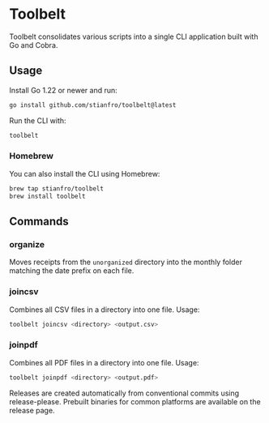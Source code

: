 # Toolbelt

Toolbelt consolidates various scripts into a single CLI application built with Go and Cobra.

## Usage

Install Go 1.22 or newer and run:

```bash
go install github.com/stianfro/toolbelt@latest
```

Run the CLI with:

```bash
toolbelt
```

### Homebrew

You can also install the CLI using Homebrew:

```bash
brew tap stianfro/toolbelt
brew install toolbelt
```

## Commands

### organize

Moves receipts from the `unorganized` directory into the monthly folder
matching the date prefix on each file.

### joincsv

Combines all CSV files in a directory into one file. Usage:

```bash
toolbelt joincsv <directory> <output.csv>
```

### joinpdf

Combines all PDF files in a directory into one file. Usage:

```bash
toolbelt joinpdf <directory> <output.pdf>
```

Releases are created automatically from conventional commits using release-please.
Prebuilt binaries for common platforms are available on the release page.

